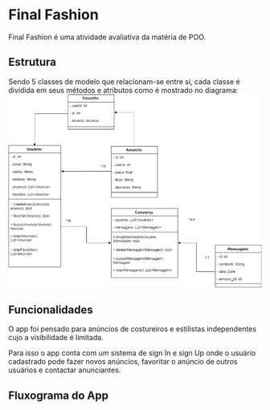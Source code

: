 ﻿# Final Fashion

Final Fashion é uma atividade avaliativa da matéria de POO.

## Estrutura

Sendo 5 classes de modelo que relacionam-se entre si, cada classe é dividida em seus métodos e atributos como é mostrado no diagrama: 
![Diagrama de Classe](https://github.com/MarcosCastelo/FinalFashion/blob/master/ClassDiagram.png)


## Funcionalidades

O app foi pensado para anúncios de costureiros e estilistas independentes cujo a visibilidade é limitada.

Para isso o app conta com um sistema de sign In e sign Up onde o usuário cadastrado pode fazer novos anúncios, favoritar o anúncio de outros usuários e contactar anunciantes.

## Fluxograma do App

